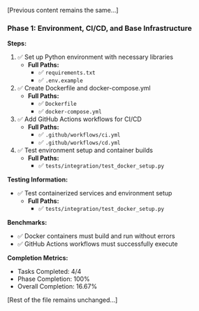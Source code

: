 [Previous content remains the same...]

### Phase 1: Environment, CI/CD, and Base Infrastructure
**Steps:**
1. ✅ Set up Python environment with necessary libraries
   - **Full Paths:**
     - ✅ `requirements.txt`
     - ✅ `.env.example`
2. ✅ Create Dockerfile and docker-compose.yml
   - **Full Paths:**
     - ✅ `Dockerfile`
     - ✅ `docker-compose.yml`
3. ✅ Add GitHub Actions workflows for CI/CD
   - **Full Paths:**
     - ✅ `.github/workflows/ci.yml`
     - ✅ `.github/workflows/cd.yml`
4. ✅ Test environment setup and container builds
   - **Full Paths:**
     - ✅ `tests/integration/test_docker_setup.py`

**Testing Information:**
- ✅ Test containerized services and environment setup
  - **Full Paths:**
    - ✅ `tests/integration/test_docker_setup.py`

**Benchmarks:**
- ✅ Docker containers must build and run without errors
- ✅ GitHub Actions workflows must successfully execute

**Completion Metrics:**
- Tasks Completed: 4/4
- Phase Completion: 100%
- Overall Completion: 16.67%

[Rest of the file remains unchanged...]